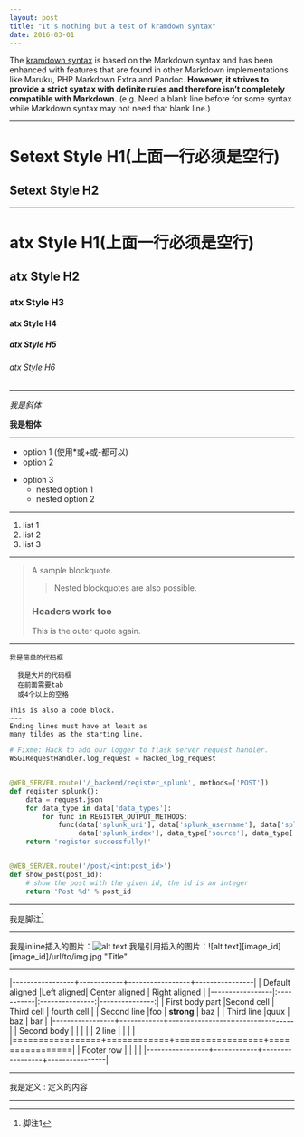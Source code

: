```yaml
---
layout: post
title: "It's nothing but a test of kramdown syntax"
date: 2016-03-01
---
```


The [kramdown syntax](http://kramdown.gettalong.org/syntax.html) is based on the Markdown syntax and has been enhanced with features that are found in other Markdown implementations like Maruku, PHP Markdown Extra and Pandoc. **However, it strives to provide a strict syntax with definite rules and therefore isn’t completely compatible with Markdown.** (e.g. Need a blank line before for some syntax while Markdown syntax may not need that blank line.)

---

Setext Style H1(上面一行必须是空行)
==========

Setext Style H2
--------

---

# atx Style H1(上面一行必须是空行)

## atx Style H2

### atx Style H3

#### atx Style H4

##### atx Style H5

###### atx Style H6

---

*我是斜体*

**我是粗体**

---

* option 1 (使用*或+或-都可以)
* option 2
- option 3
  - nested option 1
  + nested option 2

---

1. list 1
2. list 2
3. list 3

---

> A sample blockquote.
>
> >Nested blockquotes are
> >also possible.
>
> ### Headers work too
> This is the outer quote again.

---

`我是简单的代码框`

      我是大片的代码框
      在前面需要tab
      或4个以上的空格

~~~~~~
This is also a code block.
~~~
Ending lines must have at least as
many tildes as the starting line.
~~~~~~

~~~python
# Fixme: Hack to add our logger to flask server request handler.
WSGIRequestHandler.log_request = hacked_log_request


@WEB_SERVER.route('/_backend/register_splunk', methods=['POST'])
def register_splunk():
    data = request.json
    for data_type in data['data_types']:
        for func in REGISTER_OUTPUT_METHODS:
            func(data['splunk_uri'], data['splunk_username'], data['splunk_password'],
                 data['splunk_index'], data_type['source'], data_type['sourcetype'], int(data['time_range']) * 3600)
    return 'register successfully!'


@WEB_SERVER.route('/post/<int:post_id>')
def show_post(post_id):
    # show the post with the given id, the id is an integer
    return 'Post %d' % post_id
~~~


---

我是脚注[^1]

[^1]: 脚注1

---

我是inline插入的图片：![alt text](/path/img.jpg "Title")
我是引用插入的图片：![alt text][image_id]
[image_id]/url/to/img.jpg "Title"

---

|-----------------+------------+-----------------+----------------|
| Default aligned |Left aligned| Center aligned  | Right aligned  |
|-----------------|:-----------|:---------------:|---------------:|
| First body part |Second cell | Third cell      | fourth cell    |
| Second line     |foo         | **strong**      | baz            |
| Third line      |quux        | baz             | bar            |
|-----------------+------------+-----------------+----------------|
| Second body     |            |                 |                |
| 2 line          |            |                 |                |
|=================+============+=================+================|
| Footer row      |            |                 |                |
|-----------------+------------+-----------------+----------------|

---

我是定义
: 定义的内容

---
